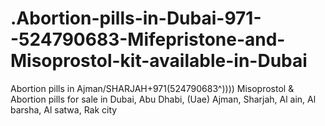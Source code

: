 # .Abortion-pills-in-Dubai-971--524790683-Mifepristone-and-Misoprostol-kit-available-in-Dubai
Abortion pills in Ajman/SHARJAH+971(524790683^)))) Misoprostol &amp; Abortion pills for sale in Dubai, Abu Dhabi, (Uae) Ajman, Sharjah, Al ain, Al barsha, Al satwa, Rak city
